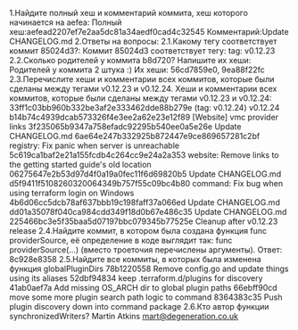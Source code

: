 1.Найдите полный хеш и комментарий коммита, хеш которого начинается на aefea: 
Полный хеш:aefead2207ef7e2aa5dc81a34aedf0cad4c32545
Комментарий:Update CHANGELOG.md
2.Ответы на вопросы:
2.1.Какому тегу соответствует коммит 85024d3?: 
Коммит 85024d3 соответствует тегу: tag: v0.12.23
2.2.Сколько родителей у коммита b8d720? Напишите их хеши: 
Родителей у коммита 2 штука :)
Их хеши: 56cd7859e0, 9ea88f22fc
2.3.Перечислите хеши и комментарии всех коммитов, которые были сделаны между тегами v0.12.23 и v0.12.24.
Xеши и комментарии всех коммитов, которые были сделаны между тегами v0.12.23 и v0.12.24:
33ff1c03bb960b332be3af2e333462dde88b279e (tag: v0.12.24) v0.12.24
b14b74c4939dcab573326f4e3ee2a62e23e12f89 [Website] vmc provider links
3f235065b9347a758efadc92295b540ee0a5e26e Update CHANGELOG.md
6ae64e247b332925b872447e9ce869657281c2bf registry: Fix panic when server is unreachable
5c619ca1baf2e21a155fcdb4c264cc9e24a2a353 website: Remove links to the getting started guide's old location
06275647e2b53d97d4f0a19a0fec11f6d69820b5 Update CHANGELOG.md
d5f9411f5108260320064349b757f55c09bc4b80 command: Fix bug when using terraform 
login on Windows
4b6d06cc5dcb78af637bbb19c198faff37a066ed Update CHANGELOG.md
dd01a35078f040ca984cdd349f18d0b67e486c35 Update CHANGELOG.md
225466bc3e5f35baa5d07197bbc079345b77525e Cleanup after v0.12.23 release
2.4.Найдите коммит, в котором была создана функция func providerSource, её определение в коде выглядит так: func providerSource(...) (вместо троеточия перечислены аргументы).
Ответ: 8c928e8358
2.5.Найдите все коммиты, в которых была изменена функция globalPluginDirs
78b1220558 Remove config.go and update things using its aliases
52dbf94834 keep .terraform.d/plugins for discovery
41ab0aef7a Add missing OS_ARCH dir to global plugin paths
66ebff90cd move some more plugin search path logic to command
8364383c35 Push plugin discovery down into command package
2.6.Кто автор функции synchronizedWriters?
Martin Atkins mart@degeneration.co.uk